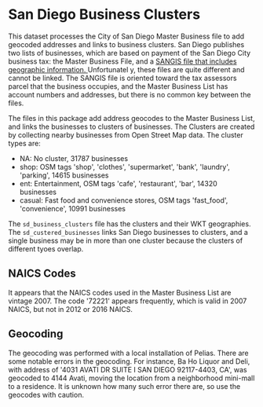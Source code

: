 # San Diego Business Clusters

This dataset processes the City of San Diego Master Business file to add
geocoded addresses and links to business clusters. San Diego publishes two
lists of businesses, which are based on payment of the San Diego City business
tax: the Master Business File, and a [SANGIS file that includes geographic
information.
](https://data.sandiegodata.org/dataset/sangis-org-business-sites/) Unfortunatel
y, these files are quite different and cannot be linked. The SANGIS file is
oriented toward the tax assessors parcel that the business occupies, and the
Master Business List has account numbers and addresses, but there is no common
key between the files.

The files in this package add address geocodes to the Master Business List, and
links the businesses to clusters of businesses. The Clusters are created by
collecting nearby businesses from Open Street Map data. The cluster types are:

* NA: No cluster, 31787 businesses
* shop: OSM tags 'shop', 'clothes', 'supermarket', 'bank', 'laundry', 'parking',  14615 businesses
* ent: Entertainment, OSM tags 'cafe', 'restaurant', 'bar', 14320 businesses
* casual: Fast food and convenience stores, OSM tags  'fast_food', 'convenience', 10991 businesses

The ``sd_business_clusters`` file has the clusters and their WKT geographies.
The ``sd_custered_businesses`` links San Diego businesses to clusters, and a
single business may be in more than one cluster because the clusters of
different tyoes overlap.

## NAICS Codes

It appears that the  NAICS codes used in the Master Business List are vintage 2007. The code '72221' appears frequently, which is valid in 2007 NAICS, but not in 2012 or 2016 NAICS. 

## Geocoding

The geocoding was performed with a local installation of Pelias. There are some notable errors in the geocoding. For instance, Ba Ho Liquor and Deli, with address of '4031 AVATI DR SUITE I SAN DIEGO 92117-4403, CA', was geocoded to 4144 Avati, moving the location from a neighborhood mini-mall to a residence. It is unknown how many such error there are, so use the geocodes with caution. 
